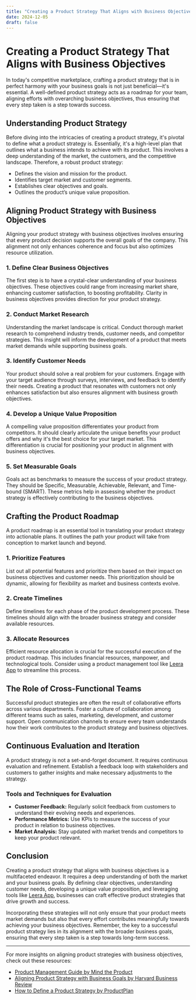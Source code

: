 ```yaml
---
title: "Creating a Product Strategy That Aligns with Business Objectives"
date: 2024-12-05
draft: false
---
```

# Creating a Product Strategy That Aligns with Business Objectives

In today's competitive marketplace, crafting a product strategy that is in perfect harmony with your business goals is not just beneficial—it's essential. A well-defined product strategy acts as a roadmap for your team, aligning efforts with overarching business objectives, thus ensuring that every step taken is a step towards success.

## Understanding Product Strategy

Before diving into the intricacies of creating a product strategy, it's pivotal to define what a product strategy is. Essentially, it's a high-level plan that outlines what a business intends to achieve with its product. This involves a deep understanding of the market, the customers, and the competitive landscape. Therefore, a robust product strategy:

- Defines the vision and mission for the product.
- Identifies target market and customer segments.
- Establishes clear objectives and goals.
- Outlines the product’s unique value proposition.

## Aligning Product Strategy with Business Objectives

Aligning your product strategy with business objectives involves ensuring that every product decision supports the overall goals of the company. This alignment not only enhances coherence and focus but also optimizes resource utilization.

### 1. Define Clear Business Objectives

The first step is to have a crystal-clear understanding of your business objectives. These objectives could range from increasing market share, enhancing customer satisfaction, to boosting profitability. Clarity in business objectives provides direction for your product strategy.

### 2. Conduct Market Research

Understanding the market landscape is critical. Conduct thorough market research to comprehend industry trends, customer needs, and competitor strategies. This insight will inform the development of a product that meets market demands while supporting business goals.

### 3. Identify Customer Needs

Your product should solve a real problem for your customers. Engage with your target audience through surveys, interviews, and feedback to identify their needs. Creating a product that resonates with customers not only enhances satisfaction but also ensures alignment with business growth objectives.

### 4. Develop a Unique Value Proposition

A compelling value proposition differentiates your product from competitors. It should clearly articulate the unique benefits your product offers and why it's the best choice for your target market. This differentiation is crucial for positioning your product in alignment with business objectives.

### 5. Set Measurable Goals

Goals act as benchmarks to measure the success of your product strategy. They should be Specific, Measurable, Achievable, Relevant, and Time-bound (SMART). These metrics help in assessing whether the product strategy is effectively contributing to the business objectives.

## Crafting the Product Roadmap

A product roadmap is an essential tool in translating your product strategy into actionable plans. It outlines the path your product will take from conception to market launch and beyond.

### 1. Prioritize Features

List out all potential features and prioritize them based on their impact on business objectives and customer needs. This prioritization should be dynamic, allowing for flexibility as market and business contexts evolve.

### 2. Create Timelines

Define timelines for each phase of the product development process. These timelines should align with the broader business strategy and consider available resources.

### 3. Allocate Resources

Efficient resource allocation is crucial for the successful execution of the product roadmap. This includes financial resources, manpower, and technological tools. Consider using a product management tool like [Leera App](https://leera.app) to streamline this process.

## The Role of Cross-Functional Teams

Successful product strategies are often the result of collaborative efforts across various departments. Foster a culture of collaboration among different teams such as sales, marketing, development, and customer support. Open communication channels to ensure every team understands how their work contributes to the product strategy and business objectives.

## Continuous Evaluation and Iteration

A product strategy is not a set-and-forget document. It requires continuous evaluation and refinement. Establish a feedback loop with stakeholders and customers to gather insights and make necessary adjustments to the strategy.

### Tools and Techniques for Evaluation

- **Customer Feedback:** Regularly solicit feedback from customers to understand their evolving needs and experiences.
- **Performance Metrics:** Use KPIs to measure the success of your product in relation to business objectives.
- **Market Analysis:** Stay updated with market trends and competitors to keep your product relevant.

## Conclusion

Creating a product strategy that aligns with business objectives is a multifaceted endeavor. It requires a deep understanding of both the market and your business goals. By defining clear objectives, understanding customer needs, developing a unique value proposition, and leveraging tools like [Leera App](https://leera.app), businesses can craft effective product strategies that drive growth and success.

Incorporating these strategies will not only ensure that your product meets market demands but also that every effort contributes meaningfully towards achieving your business objectives. Remember, the key to a successful product strategy lies in its alignment with the broader business goals, ensuring that every step taken is a step towards long-term success.

---

For more insights on aligning product strategies with business objectives, check out these resources:

- [Product Management Guide by Mind the Product](https://www.mindtheproduct.com/product-management-guide/)
- [Aligning Product Strategy with Business Goals by Harvard Business Review](https://hbr.org/)
- [How to Define a Product Strategy by ProductPlan](https://www.productplan.com/blog/define-product-strategy/)